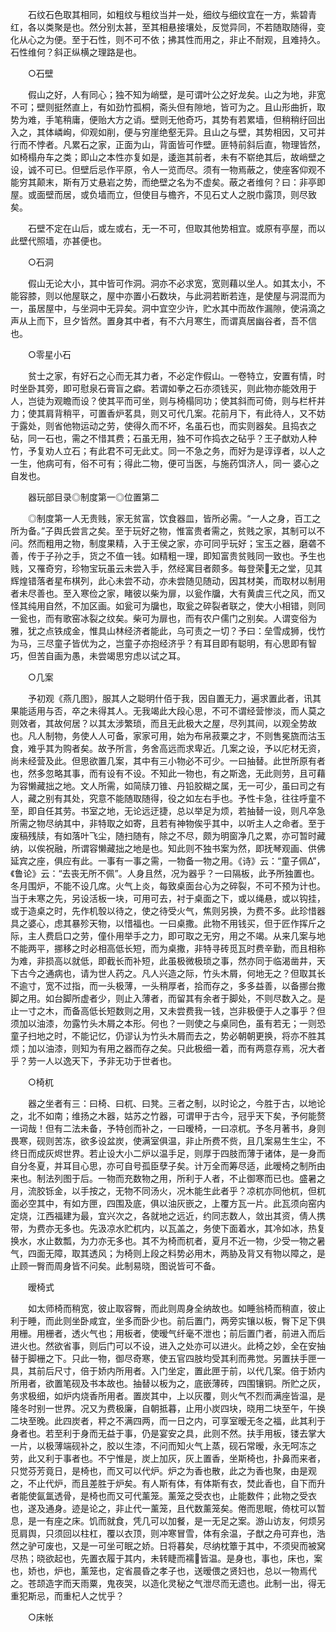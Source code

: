 <!-- { "loadSidebar": true } -->
　　石纹石色取其相同，如粗纹与粗纹当并一处，细纹与细纹宜在一方，紫碧青红，各以类聚是也。然分别太甚，至其相悬接壤处，反觉异同，不若随取随得，变化从心之为便。至于石性，则不可不依；拂其性而用之，非止不耐观，且难持久。石性维何？斜正纵横之理路是也。

　　○石壁

　　假山之好，人有同心；独不知为峭壁，是可谓叶公之好龙矣。山之为地，非宽不可；壁则挺然直上，有如劲竹孤桐，斋头但有隙地，皆可为之。且山形曲折，取势为难，手笔稍庸，便贻大方之诮。壁则无他奇巧，其势有若累墙，但稍稍纡回出入之，其体嶙峋，仰观如削，便与穷崖绝壑无异。且山之与壁，其势相因，又可并行而不悖者。凡累石之家，正面为山，背面皆可作壁。匪特前斜后直，物理皆然，如椅榻舟车之类；即山之本性亦复如是，逶迤其前者，未有不崭绝其后，故峭壁之设，诚不可已。但壁后忌作平原，令人一览而尽。须有一物焉蔽之，使座客仰观不能穷其颠末，斯有万丈悬岩之势，而绝壁之名为不虚矣。蔽之者维何？曰：非亭即屋。或面壁而居，或负墙而立，但使目与檐齐，不见石丈人之脱巾露顶，则尽致矣。

　　石壁不定在山后，或左或右，无一不可，但取其他势相宜。或原有亭屋，而以此壁代照墙，亦甚便也。

　　○石洞

　　假山无论大小，其中皆可作洞。洞亦不必求宽，宽则藉以坐人。如其太小，不能容膝，则以他屋联之，屋中亦置小石数块，与此洞若断若连，是使屋与洞混而为一，虽居屋中，与坐洞中无异矣。洞中宜空少许，贮水其中而故作漏隙，使涓滴之声从上而下，旦夕皆然。置身其中者，有不六月寒生，而谓真居幽谷者，吾不信也。

　　○零星小石

　　贫士之家，有好石之心而无其力者，不必定作假山。一卷特立，安置有情，时时坐卧其旁，即可慰泉石膏盲之癖。若谓如拳之石亦须钱买，则此物亦能效用于人，岂徒为观瞻而设？使其平而可坐，则与椅榻同功；使其斜而可倚，则与栏杆并力；使其肩背稍平，可置香炉茗具，则又可代几案。花前月下，有此待人，又不妨于露处，则省他物运动之劳，使得久而不坏，名虽石也，而实则器矣。且捣衣之砧，同一石也，需之不惜其费；石虽无用，独不可作捣衣之砧乎？王子猷劝人种竹，予复劝人立石；有此君不可无此丈。同一不急之务，而好为是谆谆者，以人之一生，他病可有，俗不可有；得此二物，便可当医，与施药饵济人，同一 婆心之自发也。

　　器玩部目录◎制度第一◎位置第二

　　◎制度第一人无贵贱，家无贫富，饮食器皿，皆所必需。“一人之身，百工之所为备。”子舆氏尝言之矣。至于玩好之物，惟富贵者需之，贫贱之家，其制可以不问。然而粗用之物，制度果精，入于王侯之家，亦可同乎玩好；宝玉之器，磨砻不善，传于子孙之手，货之不值一钱。如精粗一理，即知富贵贫贱同一致也。予生也贱，又罹奇穷，珍物宝玩虽云未尝入手，然经寓目者颇多。每登荣无之堂，见其辉煌错落者星布棋列，此心未尝不动，亦未尝随见随动，因其材美，而取材以制用者未尽善也。至入寒俭之家，睹彼以柴为扉，以瓮作牖，大有黄虞三代之风，而又怪其纯用自然，不加区画。如瓮可为牖也，取瓮之碎裂者联之，使大小相错，则同一瓮也，而有歌窑冰裂之纹矣。柴可为扉也，而有农户儒门之别矣。人谓变俗为雅，犹之点铁成金，惟具山林经济者能此，乌可责之一切？予曰：垒雪成狮，伐竹为马，三尽童子皆优为之，岂童子亦抱经济乎？有耳目即有聪明，有心思即有智巧，但苦自画为愚，未尝竭思穷虑以试之耳。

　　○几案

　　予初观《燕几图》，服其人之聪明什佰于我，因自置无力，遍求置此者，讯其果能适用与否，卒之未得其人。无我竭此大段心思，不可不谓经营惨淡，而人莫之则效者，其故何居？以其太涉繁琐，而且无此极大之屋，尽列其间，以观全势故也。凡人制物，务使人人可备，家家可用，始为布帛菽粟之才，不则售冕旒而沽玉食，难乎其为购者矣。故予所言，务舍高远而求卑近。几案之设，予以庀材无资，尚未经营及此。但思欲置几案，其中有三小物必不可少。一曰抽替。此世所原有者也，然多忽略其事，而有设有不设。不知此一物也，有之斯逸，无此则劳，且可藉为容懒藏拙之地。文人所需，如简牍刀锥、丹铅胶糊之属，无一可少，虽曰司之有人，藏之别有其处，究意不能随取随得，役之如左右手也。予性卡急，往往呼童不至，即自任其劳。书室之地，无论远迂捷，总以举足为烦，若抽替一设，则凡卒急所需之物尽纳其中，非特取之如寄，且若有神物俟乎其中，以听主人之命者。至于废稿残牍，有如落叶飞尘，随扫随有，除之不尽，颇为明窗净几之累，亦可暂时藏纳，以俟祝融，所谓容懒藏拙之地是也。知此则不独书案为然，即抚琴观画、供佛延宾之座，俱应有此。一事有一事之需，一物备一物之用。《诗》云：“童子佩Δ”，《鲁论》云：“去丧无所不佩”。人身且然，况为器乎？一曰隔板，此予所独置也。冬月围炉，不能不设几席。火气上炎，每致桌面台心为之碎裂，不可不预为计也。当于未寒之先，另设活板一块，可用可去，衬于桌面之下，或以绳悬，或以钩挂，或于造桌之时，先作机彀以待之，使之待受火气，焦则另换，为费不多。此珍惜器具之婆心，虑其暴殄天物，以惜福也。一曰桌撒。此物不用钱买，但于匠作挥斤之际，主人费启口之劳，僮仆用举手之力，即可取之无穷，用之不竭。从来几案与地不能两平，挪移之时必相高低长短，而为桌撒，非特寻砖觅瓦时费辛勤，而且相称为难，非损高以就低，即截长而补短，此虽极微极琐之事，然亦同于临渴凿井，天下古今之通病也，请为世人药之。凡人兴造之际，竹头木屑，何地无之？但取其长不逾寸，宽不过指，而一头极薄，一头稍厚者，拾而存之，多多益善，以备挪台撒脚之用。如台脚所虚者少，则止入薄者，而留其有余者于脚处，不则尽数入之。是止一寸之木，而备高低长短数则之用，又未尝费我一钱，岂非极便于人之事乎？但须加以油漆，勿露竹头木屑之本形。何也？一则使之与桌同色，虽有若无；一则恐童子扫地之时，不能记忆，仍谬认为竹头木屑而去之，势必朝朝更换，将亦不胜其烦；加以油漆，则知为有用之器而存之矣。只此极细一着，而有两意存焉，况大者乎？劳一人以逸天下，予非无功于世者也。

　　○椅杌

　　器之坐者有三：曰椅、曰杌、曰凳。三者之制，以时论之，今胜于古，以地论之，北不如南；维扬之木器，姑苏之竹器，可谓甲于古今，冠乎天下矣，予何能赘一词哉！但有二法未备，予特创而补之，一曰暧椅，一曰凉杌。予冬月著书，身则畏寒，砚则苦冻，欲多设盆炭，使满室俱温，非止所费不赀，且几案易生生尘，不终日而成灰烬世界。若止设大小二炉以温手足，则厚于四肢而薄于诸体，是一身而自分冬夏，并耳目心思，亦可自号孤臣孽子矣。计万全而筹尽适，此暧椅之制所由来也。制法列图于后。一物而充数物之用，所利于人者，不止御寒而已也。盛暑之月，流胶铄金，以手按之，无物不同汤火，况木能生此者乎？凉杌亦同他杌，但杌面必空其中，有如方匣，四围及底，俱以油灰嵌之，上覆方瓦一片。此瓦须向窑内定烧，江西福建为最，宜兴次之，各就地之远近，约同志数人，敛出其资，倩人携带，为费亦无多也。先汲凉水贮杌内，以瓦盖之，务使下面着水，其冷如冰，热复换水，水止数瓢，为力亦无多也。其不为椅而杌者，夏月不近一物，少受一物之暑气，四面无障，取其透风；为椅则上段之料势必用木，两胁及背又有物以障之，是止顾一臀而周身皆不问矣。此制易晓，图说皆可不备。

　　暧椅式

　　如太师椅而稍宽，彼止取容臀，而此则周身全纳故也。如睡翁椅而稍直，彼止利于睡，而此则坐卧咸宜，坐多而卧少也。前后置门，两旁实镶以板，臀下足下俱用栅。用栅者，透火气也；用板者，使暧气纤毫不泄也；前后置门者，前进入而后进火也。然欲省事，则后门可以不设，进入之处亦可以进火。此椅之妙，全在安抽替于脚栅之下。只此一物，御尽奇寒，使五官四肢均受其利而弗觉。另置扶手匣一具，其前后尺寸，倍于娇内所用者。入门坐定，置此匣于前，以代几案。倍于娇内所用者，欲置笔砚及书本故也。抽替以板为之，底嵌薄砖，四围镶铜。所贮之灰，务求极细，如炉内烧香所用者。置炭其中，上以灰覆，则火气不烈而满座皆温，是隆冬时别一世界。况又为费极廉，自朝抵暮，止用小炭四块，晓用二块至午，午换二块至晚。此四炭者，秤之不满四两，而一日之内，可享室暧无冬之福，此其利于身者也。若至利于身而无益于事，仍是宴安之具，此则不然。扶手用板，镂去掌大一片，以极薄端砚补之，胶以生漆，不问而知火气上蒸，砚石常暧，永无呵冻之劳，此又利于事者也。不宁惟是，炭上加灰，灰上置香，坐斯椅也，扑鼻而来者，只觉芬芳竟日，是椅也，而又可以代炉。炉之为香也散，此之为香也聚，由是观之，不止代炉，而且差胜于炉矣。有人斯有体，有体斯有衣，焚此香也，自下而升者能使氤氲透骨，是椅也而又可代薰笼。薰笼之受衣也，止能数件；此物之受衣也，遂及通身。迹是论之，非止代一薰笼，且代数薰笼矣。倦而思眠，倚枕可以暂息，是一有座之床。饥而就食，凭几可以加餐，是一无足之案。游山访友，何烦另觅肩舆，只须回以柱杠，覆以衣顶，则冲寒冒雪，体有余温，子猷之舟可弃也，浩然之驴可废也，又是一可坐可眠之娇。日将暮矣，尽纳枕簟于其中，不须臾而被窝尽热；晓欲起也，先置衣履于其内，未转睫而襦皆温。是身也，事也，床也，案也，娇也，炉也，薰笼也，定省晨昏之孝子也，送暧偎之贤妇也，总以一物焉代之。苍颉造字而天雨粟，鬼夜哭，以造化灵秘之气泄尽而无遗也。此制一出，得无重犯斯忌，而重杞人之忧乎？

　　○床帐

